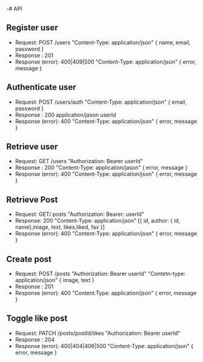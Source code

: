 -# API

## Register user

- Request: POST /users "Content-Type: application/json" { name, email, password }
- Response : 201
- Response  (error): 400|409|500 "Content-Type: application/json" { error, message }

## Authenticate user

- Request: POST /users/auth "Content-Type: application/json" { email, password }
- Response : 200 application/jason userId
- Response  (error): 400 "Content-Type: application/json" { error, message }

## Retrieve user 

- Request: GET /users "Authorization: Bearer userId" 
- Response : 200 "Content-Type: application/jason" { error, message }
- Response  (error): 400 "Content-Type: application/json" { error, message }

## Retrieve Post
- Request: GET/ posts "Authorization: Bearer: userId"
- Response: 200 "Content-Type: application/json" [{ id, author: { id, name},image, text, likes,liked, fav }]
- Response  (error): 400 "Content-Type: application/json" { error, message } 

## Create post 

- Request: POST /posts "Authorization: Bearer userId" "Contetn-type: application/json" { image, text }
- Response : 201
- Response  (error): 400 "Content.Type: application/json" { error, message }

## Toggle like post 
- Request: PATCH /posts/postId/likes "Authorization: Bearer userId" 
- Response : 204 
- Response  (error): 400|404|406|500 "Content-Type: application/json" { error, message }




